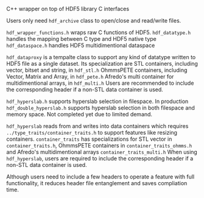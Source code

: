 C++ wrapper on top of HDF5 library C interfaces

Users only need `hdf_archive` class to open/close and read/write files.

`hdf_wrapper_functions.h` wraps raw C functions of HDF5.
`hdf_datatype.h` handles the mapping between C type and HDF5 native type
`hdf_dataspace.h` handles HDF5 multidimentional dataspace

`hdf_dataproxy` is a tempalte class to support any kind of datatype written to HDF5 file as a single dataset.
Its specialization are 
STL containers, including vector, bitset and string, in `hdf_stl.h`
OhmmsPETE containers, including Vector, Matrix and Array, in `hdf_pete.h`
Afredo's multi container for multidimentional arrays, in `hdf_multi.h`
Users are recommended to include the corresponding header if a non-STL data container is used.

`hdf_hyperslab.h` supports hyperslab selection in filespace. In production
`hdf_double_hyperslab.h` supports hyperslab selection in both filespace and memory space. Not completed yet due to limited demand.

`hdf_hyperslab` reads from  and writes into data containers which requires `../type_traits/container_traits.h`
to support features like resizing containers.
`container_traits` has specializations for STL vector in `container_traits.h`,
 OhmmsPETE containers in `container_traits_ohmms.h`
 and Afredo's multidimentional arrays `container_traits_multi.h`
When using `hdf_hyperslab`, users are required to include the corresponding header if a non-STL data container is used.

Although users need to include a few headers to operate a feature with full functionality, it reduces header file entanglement and saves compliation time.
